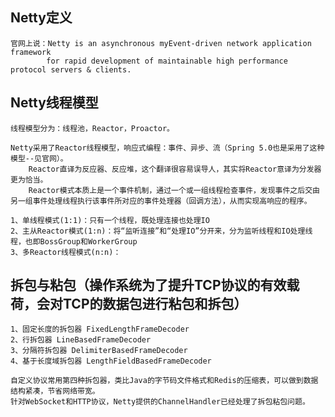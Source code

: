 
## Netty定义
    官网上说：Netty is an asynchronous myEvent-driven network application framework 
            for rapid development of maintainable high performance protocol servers & clients.

## Netty线程模型
    线程模型分为：线程池，Reactor，Proactor。
    
    Netty采用了Reactor线程模型，响应式编程：事件、异步、流（Spring 5.0也是采用了这种模型--见官网）。
        Reactor直译为反应器、反应堆，这个翻译很容易误导人，其实将Reactor意译为分发器更为恰当。
        Reactor模式本质上是一个事件机制，通过一个或一组线程检查事件，发现事件之后交由另一组事件处理线程执行该事件所对应的事件处理器（回调方法），从而实现高响应的程序。
   
    1、单线程模式(1:1)：只有一个线程，既处理连接也处理IO
    2、主从Reactor模式(1:n)：将“监听连接”和“处理IO”分开来，分为监听线程和IO处理线程，也即BossGroup和WorkerGroup
    3、多Reactor线程模式(n:n)：
    
## 拆包与粘包（操作系统为了提升TCP协议的有效载荷，会对TCP的数据包进行粘包和拆包）
    1、固定长度的拆包器 FixedLengthFrameDecoder
    2、行拆包器 LineBasedFrameDecoder
    3、分隔符拆包器 DelimiterBasedFrameDecoder
    4、基于长度域拆包器 LengthFieldBasedFrameDecoder
        
    自定义协议常用第四种拆包器，类比Java的字节码文件格式和Redis的压缩表，可以做到数据结构紧凑，节省网络带宽。
    针对WebSocket和HTTP协议，Netty提供的ChannelHandler已经处理了拆包粘包问题。